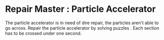 # Repair Master : Particle Accelerator

The particle accelerator is in need of dire repair, the particles aren't able to go across. Repair the particle accelerator by solving puzzles . Each section has to be crossed under one second.